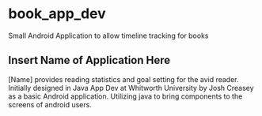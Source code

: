 # book_app_dev
Small Android Application to allow timeline tracking for books
## Insert Name of Application Here
[Name] provides reading statistics and goal setting for the avid reader. Initially designed in Java App Dev at Whitworth University by Josh Creasey as a basic Android application. Utilizing java to bring components to the screens of android users.
